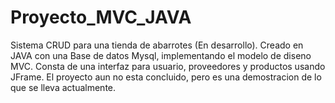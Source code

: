 # Proyecto_MVC_JAVA
Sistema CRUD para una tienda de abarrotes (En desarrollo). Creado en JAVA con una Base de datos Mysql, implementando el modelo de diseno MVC. Consta de una interfaz para usuario, proveedores y productos usando JFrame. El proyecto aun no esta concluido, pero es una demostracion de lo que se lleva actualmente.
